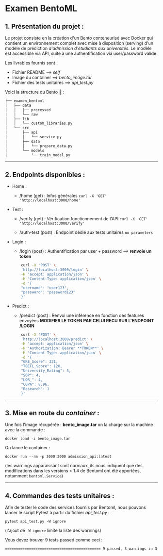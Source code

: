 # Examen BentoML

## 1. Présentation du projet :

Le projet consiste en la création d'un Bento conteneurisé avec Docker qui contient un environnement 
complet avec mise à disposition (serving) d'un modèle de prédiction *d'admission d'étudiants aux universités*.
Le modèle est accessible via API, suite à une authentification via user/password valide.

Les livrables fournis sont :
* Fichier README ==> *self*
* Image du container ==> *bento_image.tar*
* Fichier des tests unitaires ==> *api_test.py*

Voici la structure du Bento 🍱 :

```bash       
├── examen_bentoml          
│   ├── data       
│   │   ├── processed      
│   │   └── raw           
│   ├── lib
│   │   └── custom_libraries.py     
│   └── src  
│       ├── api
│       │   └── service.py      
│       ├── data
│       │   └── prepare_data.py
│       └── models    
│           └── train_model.py       

```

---
## 2. Endpoints disponibles :

* Home : 
    - /home (get) : Infos générales
    `curl -X 'GET' 'http://localhost:3000/home'`

* Test :
    - /verify (get) : Vérification fonctionnement de l'API
    `curl -X 'GET' 'http://localhost:3000/verify'`

    - /auth-test (post) : Endpoint dédié aux tests unitaires
    `no parameters`

* Login :
    - /login (post) : Authentification par user + password ==> **renvoie un token**
    ```bash
        curl -X 'POST' \
        'http://localhost:3000/login' \
        -H 'accept: application/json' \
        -H 'Content-Type: application/json' \
        -d '{
        "username": "user123",
        "password": "password123"
        }'
    ```

* Predict :
    - /predict (post) : Renvoi une inférence en fonction des features envoyées
    **MODIFIER LE TOKEN PAR CELUI RECU SUR L'ENDPOINT /LOGIN**

    ```bash
        curl -X 'POST' \
        'http://localhost:3000/predict' \
        -H 'accept: application/json' \
        -H 'Authorization: Bearer **TOKEN**' \
        -H 'Content-Type: application/json' \
        -d '{
        "GRE_Score": 331,
        "TOEFL_Score": 120,
        "University_Rating": 3,
        "SOP": 4,
        "LOR_": 4,
        "CGPA": 8.96,
        "Research": 1
        }'
    ```


---
## 3. Mise en route du *container* :

Une fois l'image récupérée : **bento_image.tar**
on la charge sur la machine avec la commande :

`docker load -i bento_image.tar`

On lance le container :

`docker run --rm -p 3000:3000 admission_api:latest`

(les warnings apparaissant sont normaux, ils nous indiquent que des modifications 
dans les versions > 1.4 de Bentoml ont été apportées, notamment `bentoml.Service`)

---
## 4. Commandes des tests unitaires :

Afin de tester le code des services fournis par Bentoml, nous pouvons lancer le script Pytest à partir du fichier *api_test.py* :

`pytest api_test.py -W ignore`

(l'ajout de `-W ignore` limite la liste des warnings)

Vous devez trouver 9 tests passed comme ceci :

```bash
============================================ 9 passed, 3 warnings in 3.09s =============================================
```
